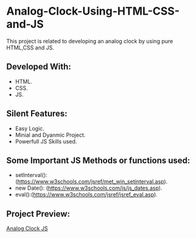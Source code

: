 # Analog-Clock-Using-HTML-CSS-and-JS

This project is related to developing an analog clock by using pure HTML,CSS  and JS.

## Developed With:

* HTML.
* CSS.
* JS.

## Silent Features:

* Easy Logic.
* Minial and Dyanmic Project.
* Powerfull JS Skills used.

## Some Important JS Methods or functions used:

* setInterval(): (https://www.w3schools.com/jsref/met_win_setinterval.asp).
* new Date(): (https://www.w3schools.com/js/js_dates.asp).
* eval():(https://www.w3schools.com/jsref/jsref_eval.asp).

## Project Preview:

[Analog Clock JS](https://alitahir4024.github.io/Analog-Clock-JS/)
